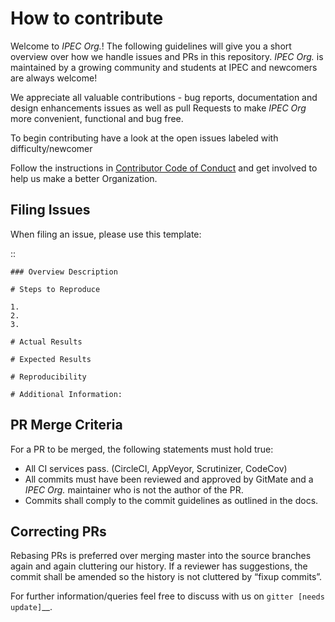 How to contribute
=================

Welcome to *IPEC Org.*! The following guidelines will give you a short overview
over how we handle issues and PRs in this repository. *IPEC Org.* is maintained
by a growing community and students at IPEC and newcomers are always welcome!

We appreciate all valuable contributions - bug reports, documentation and
design enhancements issues as well as pull Requests to make *IPEC Org* more
convenient, functional and bug free.

To begin contributing have a look at the open issues labeled with
difficulty/newcomer

Follow the instructions in [Contributor Code of Conduct](CODE_OF_CONDUCT.md)
and get involved to help us make a better Organization.

Filing Issues
-------------

When filing an issue, please use this template:

::

    ### Overview Description

    # Steps to Reproduce

    1.
    2.
    3.

    # Actual Results

    # Expected Results

    # Reproducibility

    # Additional Information:

PR Merge Criteria
-----------------

For a PR to be merged, the following statements must hold true:

-  All CI services pass. (CircleCI, AppVeyor, Scrutinizer, CodeCov)
-  All commits must have been reviewed and approved by GitMate and a *IPEC Org.*
   maintainer who is not the author of the PR.
-  Commits shall comply to the commit guidelines as outlined in the
   docs.

Correcting PRs
--------------

Rebasing PRs is preferred over merging master into the source branches again
and again cluttering our history. If a reviewer has suggestions, the commit
shall be amended so the history is not cluttered by “fixup commits”.

For further information/queries feel free to discuss with us on
`gitter [needs update]`__.
